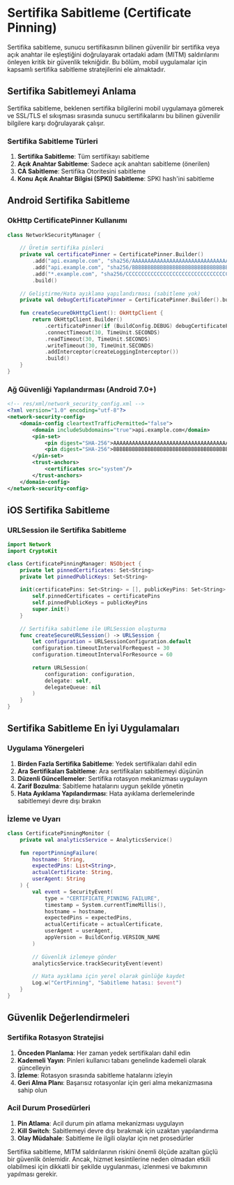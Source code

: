 # Sertifika Sabitleme (Certificate Pinning)

Sertifika sabitleme, sunucu sertifikasının bilinen güvenilir bir sertifika veya açık anahtar ile eşleştiğini doğrulayarak ortadaki adam (MITM) saldırılarını önleyen kritik bir güvenlik tekniğidir. Bu bölüm, mobil uygulamalar için kapsamlı sertifika sabitleme stratejilerini ele almaktadır.

## Sertifika Sabitlemeyi Anlama

Sertifika sabitleme, beklenen sertifika bilgilerini mobil uygulamaya gömerek ve SSL/TLS el sıkışması sırasında sunucu sertifikalarını bu bilinen güvenilir bilgilere karşı doğrulayarak çalışır.

### Sertifika Sabitleme Türleri

1. **Sertifika Sabitleme**: Tüm sertifikayı sabitleme
2. **Açık Anahtar Sabitleme**: Sadece açık anahtarı sabitleme (önerilen)
3. **CA Sabitleme**: Sertifika Otoritesini sabitleme
4. **Konu Açık Anahtar Bilgisi (SPKI) Sabitleme**: SPKI hash'ini sabitleme

## Android Sertifika Sabitleme

### OkHttp CertificatePinner Kullanımı

```kotlin
class NetworkSecurityManager {
    
    // Üretim sertifika pinleri
    private val certificatePinner = CertificatePinner.Builder()
        .add("api.example.com", "sha256/AAAAAAAAAAAAAAAAAAAAAAAAAAAAAAAAAAAAAAAAAAA=") // Mevcut sertifika
        .add("api.example.com", "sha256/BBBBBBBBBBBBBBBBBBBBBBBBBBBBBBBBBBBBBBBBBBB=") // Yedek sertifika
        .add("*.example.com", "sha256/CCCCCCCCCCCCCCCCCCCCCCCCCCCCCCCCCCCCCCCCCCC=")   // Joker karakter
        .build()
    
    // Geliştirme/Hata ayıklama yapılandırması (sabitleme yok)
    private val debugCertificatePinner = CertificatePinner.Builder().build()
    
    fun createSecureOkHttpClient(): OkHttpClient {
        return OkHttpClient.Builder()
            .certificatePinner(if (BuildConfig.DEBUG) debugCertificatePinner else certificatePinner)
            .connectTimeout(30, TimeUnit.SECONDS)
            .readTimeout(30, TimeUnit.SECONDS)
            .writeTimeout(30, TimeUnit.SECONDS)
            .addInterceptor(createLoggingInterceptor())
            .build()
    }
}
```

### Ağ Güvenliği Yapılandırması (Android 7.0+)

```xml
<!-- res/xml/network_security_config.xml -->
<?xml version="1.0" encoding="utf-8"?>
<network-security-config>
    <domain-config cleartextTrafficPermitted="false">
        <domain includeSubdomains="true">api.example.com</domain>
        <pin-set>
            <pin digest="SHA-256">AAAAAAAAAAAAAAAAAAAAAAAAAAAAAAAAAAAAAAAAAAA=</pin>
            <pin digest="SHA-256">BBBBBBBBBBBBBBBBBBBBBBBBBBBBBBBBBBBBBBBBBBB=</pin>
        </pin-set>
        <trust-anchors>
            <certificates src="system"/>
        </trust-anchors>
    </domain-config>
</network-security-config>
```

## iOS Sertifika Sabitleme

### URLSession ile Sertifika Sabitleme

```swift
import Network
import CryptoKit

class CertificatePinningManager: NSObject {
    private let pinnedCertificates: Set<String>
    private let pinnedPublicKeys: Set<String>
    
    init(certificatePins: Set<String> = [], publicKeyPins: Set<String> = []) {
        self.pinnedCertificates = certificatePins
        self.pinnedPublicKeys = publicKeyPins
        super.init()
    }
    
    // Sertifika sabitleme ile URLSession oluşturma
    func createSecureURLSession() -> URLSession {
        let configuration = URLSessionConfiguration.default
        configuration.timeoutIntervalForRequest = 30
        configuration.timeoutIntervalForResource = 60
        
        return URLSession(
            configuration: configuration,
            delegate: self,
            delegateQueue: nil
        )
    }
}
```

## Sertifika Sabitleme En İyi Uygulamaları

### Uygulama Yönergeleri

1. **Birden Fazla Sertifika Sabitleme**: Yedek sertifikaları dahil edin
2. **Ara Sertifikaları Sabitleme**: Ara sertifikaları sabitlemeyi düşünün
3. **Düzenli Güncellemeler**: Sertifika rotasyon mekanizması uygulayın
4. **Zarif Bozulma**: Sabitleme hatalarını uygun şekilde yönetin
5. **Hata Ayıklama Yapılandırması**: Hata ayıklama derlemelerinde sabitlemeyi devre dışı bırakın

### İzleme ve Uyarı

```kotlin
class CertificatePinningMonitor {
    private val analyticsService = AnalyticsService()
    
    fun reportPinningFailure(
        hostname: String,
        expectedPins: List<String>,
        actualCertificate: String,
        userAgent: String
    ) {
        val event = SecurityEvent(
            type = "CERTIFICATE_PINNING_FAILURE",
            timestamp = System.currentTimeMillis(),
            hostname = hostname,
            expectedPins = expectedPins,
            actualCertificate = actualCertificate,
            userAgent = userAgent,
            appVersion = BuildConfig.VERSION_NAME
        )
        
        // Güvenlik izlemeye gönder
        analyticsService.trackSecurityEvent(event)
        
        // Hata ayıklama için yerel olarak günlüğe kaydet
        Log.w("CertPinning", "Sabitleme hatası: $event")
    }
}
```

## Güvenlik Değerlendirmeleri

### Sertifika Rotasyon Stratejisi

1. **Önceden Planlama**: Her zaman yedek sertifikaları dahil edin
2. **Kademeli Yayın**: Pinleri kullanıcı tabanı genelinde kademeli olarak güncelleyin
3. **İzleme**: Rotasyon sırasında sabitleme hatalarını izleyin
4. **Geri Alma Planı**: Başarısız rotasyonlar için geri alma mekanizmasına sahip olun

### Acil Durum Prosedürleri

1. **Pin Atlama**: Acil durum pin atlama mekanizması uygulayın
2. **Kill Switch**: Sabitlemeyi devre dışı bırakmak için uzaktan yapılandırma
3. **Olay Müdahale**: Sabitleme ile ilgili olaylar için net prosedürler

Sertifika sabitleme, MITM saldırılarının riskini önemli ölçüde azaltan güçlü bir güvenlik önlemidir. Ancak, hizmet kesintilerine neden olmadan etkili olabilmesi için dikkatli bir şekilde uygulanması, izlenmesi ve bakımının yapılması gerekir.
